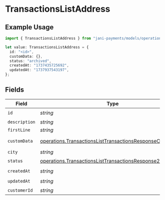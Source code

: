 # TransactionsListAddress

## Example Usage

```typescript
import { TransactionsListAddress } from "jani-payments/models/operations";

let value: TransactionsListAddress = {
  id: "<id>",
  customData: {},
  status: "archived",
  createdAt: "1737435725692",
  updatedAt: "1737937543197",
};
```

## Fields

| Field                                                                                                                                  | Type                                                                                                                                   | Required                                                                                                                               | Description                                                                                                                            |
| -------------------------------------------------------------------------------------------------------------------------------------- | -------------------------------------------------------------------------------------------------------------------------------------- | -------------------------------------------------------------------------------------------------------------------------------------- | -------------------------------------------------------------------------------------------------------------------------------------- |
| `id`                                                                                                                                   | *string*                                                                                                                               | :heavy_check_mark:                                                                                                                     | N/A                                                                                                                                    |
| `description`                                                                                                                          | *string*                                                                                                                               | :heavy_minus_sign:                                                                                                                     | N/A                                                                                                                                    |
| `firstLine`                                                                                                                            | *string*                                                                                                                               | :heavy_minus_sign:                                                                                                                     | N/A                                                                                                                                    |
| `customData`                                                                                                                           | [operations.TransactionsListTransactionsResponseCustomData](../../models/operations/transactionslisttransactionsresponsecustomdata.md) | :heavy_check_mark:                                                                                                                     | Any valid JSON value                                                                                                                   |
| `city`                                                                                                                                 | *string*                                                                                                                               | :heavy_minus_sign:                                                                                                                     | N/A                                                                                                                                    |
| `status`                                                                                                                               | [operations.TransactionsListTransactionsResponse200Status](../../models/operations/transactionslisttransactionsresponse200status.md)   | :heavy_check_mark:                                                                                                                     | N/A                                                                                                                                    |
| `createdAt`                                                                                                                            | *string*                                                                                                                               | :heavy_check_mark:                                                                                                                     | N/A                                                                                                                                    |
| `updatedAt`                                                                                                                            | *string*                                                                                                                               | :heavy_check_mark:                                                                                                                     | N/A                                                                                                                                    |
| `customerId`                                                                                                                           | *string*                                                                                                                               | :heavy_minus_sign:                                                                                                                     | N/A                                                                                                                                    |